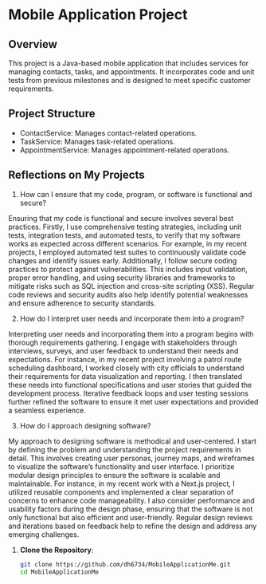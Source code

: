 # Mobile Application Project

## Overview

This project is a Java-based mobile application that includes services for managing contacts, tasks, and appointments. It incorporates code and unit tests from previous milestones and is designed to meet specific customer requirements.

## Project Structure

- ContactService: Manages contact-related operations.
- TaskService: Manages task-related operations.
- AppointmentService: Manages appointment-related operations.

## Reflections on My Projects
1. How can I ensure that my code, program, or software is functional and secure?

Ensuring that my code is functional and secure involves several best practices. Firstly, I use comprehensive testing strategies, including unit tests, integration tests, and automated tests, to verify that my software works as expected across different scenarios. For example, in my recent projects, I employed automated test suites to continuously validate code changes and identify issues early. Additionally, I follow secure coding practices to protect against vulnerabilities. This includes input validation, proper error handling, and using security libraries and frameworks to mitigate risks such as SQL injection and cross-site scripting (XSS). Regular code reviews and security audits also help identify potential weaknesses and ensure adherence to security standards.

2. How do I interpret user needs and incorporate them into a program?

Interpreting user needs and incorporating them into a program begins with thorough requirements gathering. I engage with stakeholders through interviews, surveys, and user feedback to understand their needs and expectations. For instance, in my recent project involving a patrol route scheduling dashboard, I worked closely with city officials to understand their requirements for data visualization and reporting. I then translated these needs into functional specifications and user stories that guided the development process. Iterative feedback loops and user testing sessions further refined the software to ensure it met user expectations and provided a seamless experience.

3. How do I approach designing software?

My approach to designing software is methodical and user-centered. I start by defining the problem and understanding the project requirements in detail. This involves creating user personas, journey maps, and wireframes to visualize the software’s functionality and user interface. I prioritize modular design principles to ensure the software is scalable and maintainable. For instance, in my recent work with a Next.js project, I utilized reusable components and implemented a clear separation of concerns to enhance code manageability. I also consider performance and usability factors during the design phase, ensuring that the software is not only functional but also efficient and user-friendly. Regular design reviews and iterations based on feedback help to refine the design and address any emerging challenges.

1. **Clone the Repository**:

   ```bash
   git clone https://github.com/dh6734/MobileApplicationMe.git
   cd MobileApplicationMe
